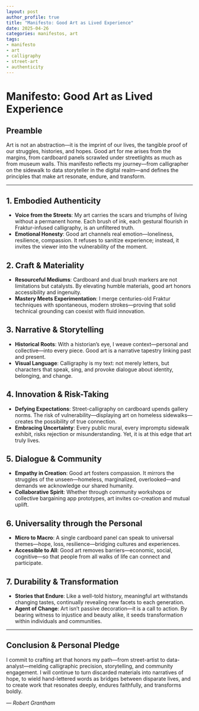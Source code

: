 ```yaml
---
layout: post
author_profile: true
title: "Manifesto: Good Art as Lived Experience"
date: 2025-04-26
categories: manifestos, art
tags:
- manifesto
- art
- calligraphy
- street-art
- authenticity
---
```


# Manifesto: Good Art as Lived Experience

## Preamble

Art is not an abstraction—it is the imprint of our lives, the tangible proof of our struggles, histories, and hopes. Good art for me arises from the margins, from cardboard panels scrawled under streetlights as much as from museum walls. This manifesto reflects my journey—from calligrapher on the sidewalk to data storyteller in the digital realm—and defines the principles that make art resonate, endure, and transform.

---

## 1. Embodied Authenticity

- **Voice from the Streets**: My art carries the scars and triumphs of living without a permanent home. Each brush of ink, each gestural flourish in Fraktur-infused calligraphy, is an unfiltered truth.
- **Emotional Honesty**: Good art channels real emotion—loneliness, resilience, compassion. It refuses to sanitize experience; instead, it invites the viewer into the vulnerability of the moment.

## 2. Craft & Materiality

- **Resourceful Mediums**: Cardboard and dual brush markers are not limitations but catalysts. By elevating humble materials, good art honors accessibility and ingenuity.
- **Mastery Meets Experimentation**: I merge centuries-old Fraktur techniques with spontaneous, modern strokes—proving that solid technical grounding can coexist with fluid innovation.

## 3. Narrative & Storytelling

- **Historical Roots**: With a historian’s eye, I weave context—personal and collective—into every piece. Good art is a narrative tapestry linking past and present.
- **Visual Language**: Calligraphy is my text: not merely letters, but characters that speak, sing, and provoke dialogue about identity, belonging, and change.

## 4. Innovation & Risk-Taking

- **Defying Expectations**: Street-calligraphy on cardboard upends gallery norms. The risk of vulnerability—displaying art on homeless sidewalks—creates the possibility of true connection.
- **Embracing Uncertainty**: Every public mural, every impromptu sidewalk exhibit, risks rejection or misunderstanding. Yet, it is at this edge that art truly lives.

## 5. Dialogue & Community

- **Empathy in Creation**: Good art fosters compassion. It mirrors the struggles of the unseen—homeless, marginalized, overlooked—and demands we acknowledge our shared humanity.
- **Collaborative Spirit**: Whether through community workshops or collective bargaining app prototypes, art invites co-creation and mutual uplift.

## 6. Universality through the Personal

- **Micro to Macro**: A single cardboard panel can speak to universal themes—hope, loss, resilience—bridging cultures and experiences.
- **Accessible to All**: Good art removes barriers—economic, social, cognitive—so that people from all walks of life can connect and participate.

## 7. Durability & Transformation

- **Stories that Endure**: Like a well-told history, meaningful art withstands changing tastes, continually revealing new facets to each generation.
- **Agent of Change**: Art isn’t passive decoration—it is a call to action. By bearing witness to injustice and beauty alike, it seeds transformation within individuals and communities.

---

## Conclusion & Personal Pledge

I commit to crafting art that honors my path—from street-artist to data-analyst—melding calligraphic precision, storytelling, and community engagement. I will continue to turn discarded materials into narratives of hope, to wield hand-lettered words as bridges between disparate lives, and to create work that resonates deeply, endures faithfully, and transforms boldly.

*— Robert Grantham*
